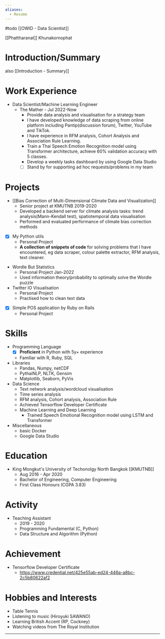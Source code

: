 ```yaml
---
aliases:
  - Resume
---
```


#todo [[OWID - Data Scientist]]

[[Phattharanat]] Khunakornophat


# Introduction/Summary

also [[Introduction - Summary]]


# Work Experience

- Data Scientist/Machine Learning Engineer
  - The Mather - Jul 2022-Now
    - Provide data analysis and visualisation for a strategy team
    - I have developed knowledge of data scraping from online platform including Pantip(discussion forum), Twitter, YouTube and TikTok.
    - I have experience in RFM analysis, Cohort Analysis and Association Rule Learning.
    - Train a Thai Speech Emotion Recognition model using Transformer architecture, achieve 60% validation accuracy with 5 classes.
    - Develop a weekly tasks dashboard by using Google Data Studio
    - [ ] Stand by for supporting ad hoc requests/problems in my team

# Projects

- [[Bias Correction of Multi-Dimensional Climate Data and Visualization]]
  - Senior project at KMUTNB 2019-2020
  - Developed a backend server for climate analysis tasks: trend analysis(Mann-Kendall test), spatiotemporal data visualisation
  - Performed and evaluated performance of climate bias correction methods
- [x] My Python utils
  - Personal Project
  - **A collection of snippets of code** for solving problems that I have encountered, eg data scraper, colour palette extractor, RFM analysis, text cleaner.
- Wordle But Statistics
  - Personal Project Jan-2022
  - Used information theory/probability to optimally solve the Wordle puzzle
- Twitter IO Visualisation
  - Personal Project
  - Practised how to clean text data
- [x] Simple POS application by Ruby on Rails
  - Personal Project

# Skills

- Programming Language
  - [x] **Proficient** in Python with 5y+ experience
  - Familiar with R, Ruby, SQL
- Libraries
  - Pandas, Numpy, netCDF
  - PythaiNLP, NLTK, Gensim
  - Matplotlib, Seaborn, PyVis
- Data Science
  - Text network analysis/wordcloud visualisation
  - Time series analysis
  - RFM analysis, Cohort analysis, Association Rule
  - Achieved Tensorflow Developer Certificate
  - Machine Learning and Deep Learning
    - Trained Speech Emotional Recognition model using LSTM and Transformer
- Miscellaneous
  - basic Docker
  - Google Data Studio

# Education

- King Mongkut's University of Techonolgy North Bangkok [[KMUTNB]]
  - Aug 2016 - Apr 2020
  - Bachelor of Engineering, Computer Engineering
  - First Class Honours (CGPA 3.83)

# Activity

- Teaching Assistant
  - 2019 - 2020
  - Programming Fundamental (C, Python)
  - Data Structure and Algorithm (Python)

# Achievement

- Tensorflow Developer Certificate
  - https://www.credential.net/425e55ab-ed24-446a-a8bc-2c5b80622af2

# Hobbies and Interests

- Table Tennis
- Listening to music (Hiroyuki SAWANO)
- Learning British Accent (RP, Cockney)
- Watching videos from The Royal Institution


---

